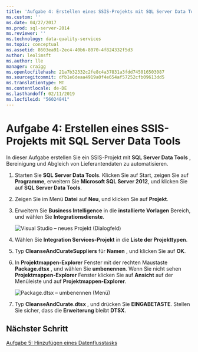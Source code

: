 ```yaml
---
title: 'Aufgabe 4: Erstellen eines SSIS-Projekts mit SQL Server Data Tools | Microsoft-Dokumentation'
ms.custom: ''
ms.date: 04/27/2017
ms.prod: sql-server-2014
ms.reviewer: ''
ms.technology: data-quality-services
ms.topic: conceptual
ms.assetid: 8603ea91-2ec4-40b6-8070-4f824332f5d3
author: leolimsft
ms.author: lle
manager: craigg
ms.openlocfilehash: 21a7b32332c2fe8c4a37831a3fdd745016503087
ms.sourcegitcommit: dfb1e6deaa4919a0f4e654af57252cfb09613dd5
ms.translationtype: MT
ms.contentlocale: de-DE
ms.lasthandoff: 02/11/2019
ms.locfileid: "56024841"
---
```

# <a name="task-4-creating-an-ssis-project-using-sql-server-data-tools"></a>Aufgabe 4: Erstellen eines SSIS-Projekts mit SQL Server Data Tools
  In dieser Aufgabe erstellen Sie ein SSIS-Projekt mit **SQL Server Data Tools** , Bereinigung und Abgleich von Lieferantendaten zu automatisieren.  
  
1.  Starten Sie **SQL Server Data Tools**. Klicken Sie auf Start, zeigen Sie auf **Programme**, erweitern Sie **Microsoft SQL Server 2012**, und klicken Sie auf **SQL Server Data Tools**.  
  
2.  Zeigen Sie im Menü **Datei** auf **Neu**, und klicken Sie auf **Projekt**.  
  
3.  Erweitern Sie **Business Intelligence** in die **installierte Vorlagen** Bereich, und wählen Sie **Integrationsdienste**.  
  
     ![Visual Studio – neues Projekt (Dialogfeld)](../../2014/tutorials/media/et-creatinganssisprojectusingsqlsdt-01.jpg "Visual Studio – neues Projekt (Dialogfeld)")  
  
4.  Wählen Sie **Integration Services-Projekt** in die **Liste der Projekttypen**.  
  
5.  Typ **CleanseAndCurateSuppliers** für **Namen** , und klicken Sie auf **OK**.  
  
6.  In **Projektmappen-Explorer** Fenster mit der rechten Maustaste **Package.dtsx** , und wählen Sie **umbenennen**. Wenn Sie nicht sehen **Projektmappen-Explorer** Fenster klicken Sie auf **Ansicht** auf der Menüleiste und auf **Projektmappen-Explorer**.  
  
     ![Package.dtsx – umbenennen (Menü)](../../2014/tutorials/media/et-creatinganssisprojectusingsqlsdt-02.jpg "Package.dtsx – umbenennen (Menü)")  
  
7.  Typ **CleanseAndCurate.dtsx** , und drücken Sie **EINGABETASTE**. Stellen Sie sicher, dass die **Erweiterung** bleibt **DTSX**.  
  
## <a name="next-step"></a>Nächster Schritt  
 [Aufgabe 5: Hinzufügen eines Datenflusstasks](task-5-adding-data-flow-task.md)  
  
  
